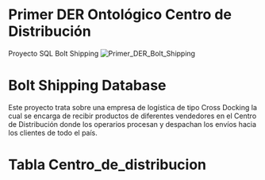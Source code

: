 # Primer DER Ontológico Centro de Distribución
Proyecto SQL Bolt Shipping
![Primer_DER_Bolt_Shipping](https://github.com/user-attachments/assets/a6a60e09-0a6c-4b00-adbd-91e591126bfd)
# Bolt Shipping Database
Este proyecto trata sobre una empresa de logística de tipo Cross Docking la cual se encarga de recibir productos de diferentes vendedores en el Centro de Distribución donde los operarios procesan y despachan los envíos hacia los clientes de todo el país.
# Tabla Centro_de_distribucion

